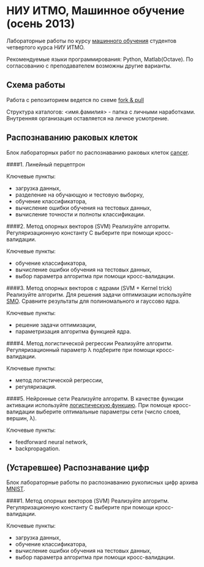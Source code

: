 НИУ ИТМО, Машинное обучение (осень 2013)
================================================

Лабораторные работы по курсу [машинного обучения][ml home] студентов
четвертого курса НИУ ИТМО.

Рекомендуемые языки программирования: Python, Matlab(Octave). 
По согласованию с преподавателем возможны другие варианты.

Схема работы
-------------------

Работа с репозиторием ведется по схеме [fork & pull][fork-pull]

Структура каталогов: <имя.фамилия> - папка с личными наработками.
Внутренняя организация оставляется на личное усмотрение.

[ml home]: http://neerc.ifmo.ru/~ml
[fork-pull]: https://help.github.com/articles/using-pull-requests


Распознаванию раковых клеток
-------------------
Блок лабораторных работ по распознаванию раковых клеток [cancer].

####1. Линейный перцептрон 

Ключевые пункты:
- загрузка данных,
- разделение на обучающую и тестовую выборку,
- обучение классификатора,
- вычисление ошибки обучения на тестовых данных,
- вычисление точноcти и полноты классификации.


####2. Метод опорных векторов (SVM)
Реализуйте алгоритм. Регуляризационную константу C выберите при
помощи кросс-валидации.

Ключевые пункты:
- обучение классификатора,
- вычисление ошибки обучения на тестовых данных,
- выбор параметра алгоритма при помощи кросс-валидации.

####3. Метод опорных векторов с ядрами (SVM + Kernel trick)
Реализуйте алгоритм. Для решения задачи оптимизации используйте [SMO]. 
Сравните результаты для полиномального и гауссово ядра.

Ключевые пункты:
- решение задачи оптимизации,
- параметризация алгоритма функцией ядра.

####4. Метод логистической регрессии
Реализуйте алгоритм. Регуляризационный параметр λ подберите при помощи кросс-валидации.

Ключевые пункты:
- метод логистической регрессии,
- регуляризация.

####5. Нейронные сети
Реализуйте алгоритм. В качестве функции активации используйте [логистическую функцию][logistic].
При помоще кросс-валидации выберите оптимальные параметры сети (число слоев, вершин, λ).

Ключевые пункты:
- feedforward neural network,
- backpropagation.


[cancer]: http://archive.ics.uci.edu/ml/datasets/Breast+Cancer+Wisconsin+%28Diagnostic%29
[SMO]: http://cs229.stanford.edu/materials/smo.pdf
[logistic]: http://en.wikipedia.org/wiki/Logistic_function

(Устаревшее) Распознавание цифр
------------------

Блок лабораторные работы по распознаванию рукописных цифр архива [MNIST].

[MNIST]: http://yann.lecun.com/exdb/mnist/

####1. Метод опорных векторов (SVM)
Реализуйте алгоритм. Регуляризационную константу C выберите при
помощи кросс-валидации.

Ключевые пункты:
- загрузка данных,
- обучение классификатора,
- вычисление ошибки обучения на тестовых данных,
- выбор параметра алгоритма при помощи кросс-валидации.
